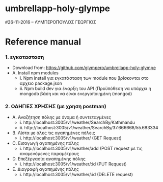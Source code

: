 # umbrellapp-holy-glympe

#26-11-2016 – ΛΥΜΠΕΡΟΠΟΥΛΟΣ ΓΕΩΡΓΙΟΣ

# Reference manual

### 1.	εγκατασταση
  * Download from: https://github.com/glympero/umbrellapp-holy-glympe
  * A.	Install npm modules
    * i.	Npm install για εγκατάσταση των module που βρίσκονται στο αρχειο package.json
    * ii.	Npm build dev για έναρξη του API (Προϋπόθεση να υπάρχει η mongodb βάση και να είναι ενεργοποιημένη (mongod)
### 2.	ΟΔΗΓΙΕΣ ΧΡΗΣΗΣ (με χρηση postman)
  * A.	Αναζήτηση πόλης  με όνομα ή συντεταγμένες
    * i.	http://localhost:3005/v1/weather/SearchBy/Kathmandu
    * ii.	http://localhost:3005/v1/weather/SearchBy/37.666668/55.683334
  * B.	Λίστα με όλες τις αγαπημένες πόλεις
    * i.	http://localhost:3005/v1/weather/ (GET Request)
  * C.	Εισαγωγή αγαπημένης πόλης
    * i.	http://localhost:3005/v1/weather/add (POST request με τις αναμενόμενες παραμέτρους
  * D.	Επεξέργασία αγαπημένης πόλης
    * i.	http://localhost:3005/v1/weather/:id (PUT Request)
  * E.	Διαγραφή αγαπημένης πόλης
    * i.	http://localhost:3005/v1/weather/:id (DELETE request)
